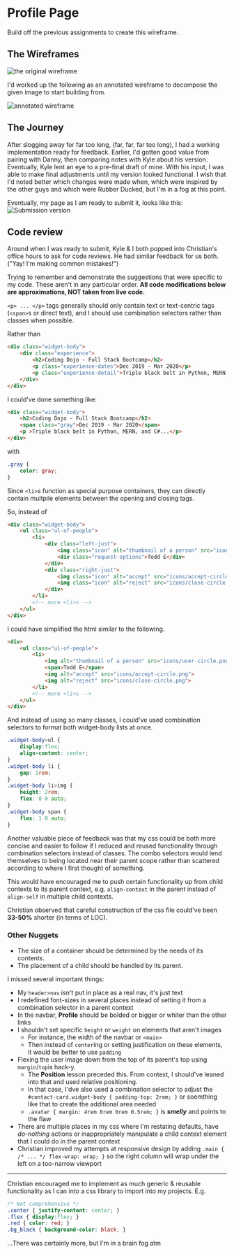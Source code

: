 
# Profile Page

Build off the previous assignments to create this wireframe.

## The Wireframes

![the original wireframe](ProfilePage-wireframe.png "Wireframe")

I'd worked up the following as an annotated wireframe to decompose the given image to start building from.

![annotated wireframe](ProfilePage-annotated-wireframe.png "Wireframe with markup")

## The Journey

After slogging away for far too long, (far, far, far too long), I had a working implementation ready for feedback.  Earlier, I'd gotten good value from pairing with Danny, then comparing notes with Kyle about his version.  Eventually, Kyle lent an eye to a pre-final draft of mine.  With his input, I was able to make final adjustments until my version looked functional.  I wish that I'd noted better which changes were made when, which were inspired by the other guys and which were Rubber Ducked, but I'm in a fog at this point.

Eventually, my page as I am ready to submit it, looks like this:
![Submission version](Working-Version-of-ProfilePage.png "Working Version")

## Code review

Around when I was ready to submit, Kyle & I both popped into Christian's office hours to ask for code reviews.  He had similar feedback for us both. ("Yay! I'm making common mistakes!")

Trying to remember and demonstrate the suggestions that were specific to my code. These aren't in any particular order.
**All code modifications below are approximations, NOT taken from live code.**

`<p> ... </p>` tags generally should only contain text or text-centric tags (`<span>`s or direct text), and I should use combination selectors rather than classes when possible.

Rather than

```html
<div class="widget-body">
    <div class="experience">
        <h2>Coding Dojo - Full Stack Bootcamp</h2>
        <p class="experience-dates">Dec 2019 - Mar 2020</p>
        <p class="experience-detail">Triple black belt in Python, MERN, and C#...</p>
    </div>
</div>
```

I could've done something like:

```html
<div class="widget-body">
    <h2>Coding Dojo - Full Stack Bootcamp</h2>
    <span class="gray">Dec 2019 - Mar 2020</span>
    <p >Triple black belt in Python, MERN, and C#...</p>
</div>
```

with

```css
.gray {
    color: gray;
}
```

Since `<li>`s function as special purpose containers, they can directly contain multpile elements between the opening and closing tags.

So, instead of

```html
<div class="widget-body">
    <ul class="ul-of-people">
        <li>
            <div class="left-just">
                <img class="icon" alt="thumbnail of a person" src="icons/user-circle.png" >
                <div class="request-options">Todd E</div>
            </div>
            <div class="right-just">
                <img class="icon" alt="accept" src="icons/accept-circle.png">
                <img class="icon" alt="reject" src="icons/close-circle.png">
            </div>
        </li>
        <!-- more <li>s -->
    </ul>
</div>
```

I could have simplified the html similar to the following.

```html
<div>
    <ul class="ul-of-people">
        <li>
            <img alt="thumbnail of a person" src="icons/user-circle.png" >
            <span>Todd E</span>
            <img alt="accept" src="icons/accept-circle.png">
            <img alt="reject" src="icons/close-circle.png">
        </li>
        <!-- more <li>s -->
    </ul>
</div>
```

And instead of using so many classes, I could've used combination selectors to format both widget-body lists at once.

```css
.widget-body>ul { 
    display:flex; 
    align-content: center;
}
.widget-body li {
    gap: 1rem;
}
.widget-body li>img {
    height: 2rem;
    flex: 0 0 auto;
}
.widget-body span {
    flex: 1 0 auto;
}
```

Another valuable piece of feedback was that my css could be both more concise and easier to follow if I reduced and reused functionality through combination selectors instead of classes.  The combo selectors would lend themselves to being located near their parent scope rather than scattered according to where I first thought of something.

This would have encouraged me to push certain functionality up from child contexts to its parent context, e.g. `align-context` in the parent instead of `align-self` in multiple child contexts.

Christian observed that careful construction of the css file could've been **33-50%** shorter (in terms of LOC).

### Other Nuggets

- The size of a container should be determined by the needs of its contents.
- The placement of a child should be handled by its parent.

I missed several important things:

- My `header>nav` isn't put in place as a real nav, it's just text
- I redefined font-sizes in several places instead of setting it from a combination selector in a parent context
- In the navbar, **Profile** should be bolded or bigger or whiter than the other links
- I shouldn't set specific `height` or `weight` on elements that aren't images
  - For instance, the width of the navbar or `<main>`
  - Then instead of `center`ing or setting justification on these elements, it would be better to use `padding`
- Flexing the user image down from the top of its parent's top using `margin`/`top`is hack-y.
  - The **Position** lesson preceded this. From context, I should've leaned into that and used relative positioning.
  - In that case, I'dve also used a combination selector to adjust the `#contact-card.widget-body { padding-top: 2rem; }` or soemthing like that to create the additional area needed
  - `.avatar { margin: 4rem 0rem 0rem 0.5rem; }` is  ***smelly*** and points to the flaw
- There are multiple places in my css where I'm restating defaults, have *do-nothing* actions or inappropriately manipulate a child context element that I could do in the parent context
- Christian improved my attempts at responsive design by adding `.main { /* ... */ flex-wrap: wrap; }` so the right column will wrap under the left on a too-narrow viewport

***

Christian encouraged me to implement as much generic & reusable functionality as I can into a css library to import into my projects. E.g.

```css
/* Not comprehensive */
.center { justify-content: center; }
.flex { display:flex; }
.red { color: red; }
.bg_black { background-color: black; }
```

...There was certainly more, but I'm in a brain fog atm
